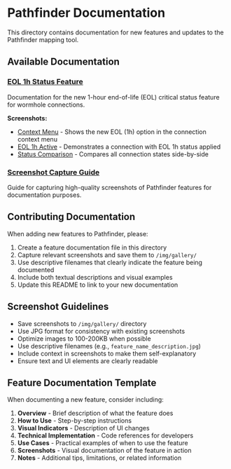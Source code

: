 # Pathfinder Documentation

This directory contains documentation for new features and updates to the Pathfinder mapping tool.

## Available Documentation

### [EOL 1h Status Feature](EOL_1H_STATUS_FEATURE.md)
Documentation for the new 1-hour end-of-life (EOL) critical status feature for wormhole connections.

**Screenshots:**
- [Context Menu](https://github.com/user-attachments/assets/19f5d469-fa3a-4d92-8307-96c8e5107db0) - Shows the new EOL (1h) option in the connection context menu
- [EOL 1h Active](https://github.com/user-attachments/assets/8e17aa34-35f0-4b90-9c76-9c64ddd1580f) - Demonstrates a connection with EOL 1h status applied
- [Status Comparison](https://github.com/user-attachments/assets/41c5750b-7aad-4a26-977f-3cc8c012fd15) - Compares all connection states side-by-side

### [Screenshot Capture Guide](SCREENSHOT_CAPTURE_GUIDE.md)
Guide for capturing high-quality screenshots of Pathfinder features for documentation purposes.

## Contributing Documentation

When adding new features to Pathfinder, please:

1. Create a feature documentation file in this directory
2. Capture relevant screenshots and save them to `/img/gallery/`
3. Use descriptive filenames that clearly indicate the feature being documented
4. Include both textual descriptions and visual examples
5. Update this README to link to your new documentation

## Screenshot Guidelines

- Save screenshots to `/img/gallery/` directory
- Use JPG format for consistency with existing screenshots
- Optimize images to 100-200KB when possible
- Use descriptive filenames (e.g., `feature_name_description.jpg`)
- Include context in screenshots to make them self-explanatory
- Ensure text and UI elements are clearly readable

## Feature Documentation Template

When documenting a new feature, consider including:

1. **Overview** - Brief description of what the feature does
2. **How to Use** - Step-by-step instructions
3. **Visual Indicators** - Description of UI changes
4. **Technical Implementation** - Code references for developers
5. **Use Cases** - Practical examples of when to use the feature
6. **Screenshots** - Visual documentation of the feature in action
7. **Notes** - Additional tips, limitations, or related information
